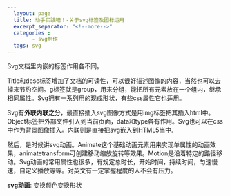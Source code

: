 ```yaml
---
  layout: page
  title: 动手实践吧！-关于svg标签及图标运用
  excerpt_separator: "<!--more-->"
  categories :
        - svg制作
  tags: svg
---
```


Svg文档里内嵌的标签作用各不同。
<!--more-->

Title和desc标签增加了文档的可读性，可以很好描述图像的内容，当然也可以去掉来节约空间。g标签就是group，用来分组，能把所有元素放在一个组内，继承相同属性。Svg拥有一系列用的现成形状，有些css属性它也适用。

Svg有**外联内联之分**，最直接插入svg图像方式是用img标签把其插入html中。Object标签把外部文件引入到当前页面，data和type各有作用。Svg也可以在css中作为背景图像插入。内联则是直接把svg嵌入到HTML5当中.

然后，是时候讲svg动画。Animate这个基础动画元素用来实现单属性的动画效果，animatetransform可创建移动缩放旋转等效果。Motion是沿着特定的路径移动。Svg动画的常用属性也很多，有规定总时长，开始时间，持续时间，匀速慢速，自定义播放等等。对英文有一定掌握程度的人不会有压力。

**svg动画**: 变换颜色变换形状

<script src="https://wow.techbrood.com/libs/jquery/jquery-1.11.1.min.js"></script>
<svg viewbox="0 0 100 100">
    <path fill="#1EB287">
        <animate attributeName="d" dur="1440ms" repeatCount="indefinite" keyTimes="0;
                       .5;
                       1" calcMode="spline" keySplines="0,0,1,1;
                         .42,0,.58,1" values="M 0,0 
                     C 50,0 50,0 100,0
                     100,50 100,50 100,100
                     50,100 50,100 0,100
                     0,50 0,50 0,0
                     Z;



                     M 50,0
                     C 77.6,0 100,22.4 100,50 
                     100,77.6 77.6,100 50,100
                     22.4,100, 0,77.6, 0,50
                     0,22.4, 22.4,0, 50,0
                     Z;
                     
                     
                     M 100,0 
                     C 100,50 100,50 100,100
                     50,100 50,100 0,100
                     0,50 0,50 0,0
                     50,0 50,0 100,0
                     Z;" />
        <animate attributeName="fill" dur="1440ms" repeatCount="indefinite" keyTimes="0;
                       .0625;
                       .208333333;
                       .3125;
                       .395833333;
                       .645833333;
                       .833333333;
                       1" calcMode="spline" keySplines="0,0,1,1;
                         .42,0,.58,1;
                         .42,0,1,1;
                         0,0,.58,1;
                         .42,0,.58,1;
                         .42,0,.58,1;
                         .42,0,.58,1" values="#1eb287;
                     #1eb287;
                     #1ca69e;
                     #188fc2;
                     #188fc2;
                     #bb625e;
                     #ca5f52;
                     #1eb287;" />
    </path>
</svg>

说到svg，就不得不提**font awesome**这个集结了很多矢量图标的图标字体库，使用css特性你就可以按自己想要的效果进行修改，在codepen上你也能下载很多图标，制作网页，搜索和利用素材是很重要的，这为你制作想要的效果提供帮助和灵感，带来便利。

总结了svg制作的知识点后，我对svg认识更深了，在font awesome里我也找到自己想要的图标并弄出满意的效果，**吸取知识并实践**总是令人愉悦的。